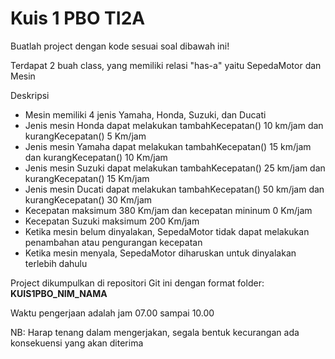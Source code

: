 # Kuis 1 PBO TI2A

Buatlah project dengan kode sesuai soal dibawah ini!

Terdapat 2 buah class, yang memiliki relasi "has-a" yaitu SepedaMotor dan Mesin

Deskripsi 
- Mesin memiliki 4 jenis Yamaha, Honda, Suzuki, dan Ducati
- Jenis mesin Honda dapat melakukan tambahKecepatan() 10 km/jam dan kurangKecepatan() 5 Km/jam
- Jenis mesin Yamaha dapat melakukan tambahKecepatan() 15 km/jam dan kurangKecepatan() 10 Km/jam
- Jenis mesin Suzuki dapat melakukan tambahKecepatan() 25 km/jam dan kurangKecepatan() 15 Km/jam
- Jenis mesin Ducati dapat melakukan tambahKecepatan() 50 km/jam dan kurangKecepatan() 30 Km/jam
- Kecepatan maksimum 380 Km/jam dan kecepatan mininum 0 Km/jam
- Kecepatan Suzuki maksimum 200 Km/jam
- Ketika mesin belum dinyalakan, SepedaMotor tidak dapat melakukan penambahan atau pengurangan kecepatan
- Ketika mesin menyala, SepedaMotor diharuskan untuk dinyalakan terlebih dahulu

Project dikumpulkan di repositori Git ini dengan format folder: **KUIS1PBO_NIM_NAMA**

Waktu pengerjaan adalah jam 07.00 sampai 10.00

NB: Harap tenang dalam mengerjakan, segala bentuk kecurangan ada konsekuensi yang akan diterima
